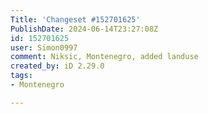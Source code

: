 ```yaml
---
Title: 'Changeset #152701625'
PublishDate: 2024-06-14T23:27:08Z
id: 152701625
user: Simon0997
comment: Niksic, Montenegro, added landuse
created_by: iD 2.29.0
tags:
- Montenegro

---
```

